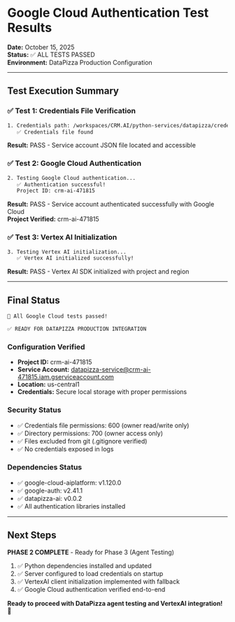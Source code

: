 # Google Cloud Authentication Test Results

**Date:** October 15, 2025  
**Status:** ✅ ALL TESTS PASSED  
**Environment:** DataPizza Production Configuration

---

## Test Execution Summary

### ✅ Test 1: Credentials File Verification

```bash
1. Credentials path: /workspaces/CRM.AI/python-services/datapizza/credentials/service-account-key.json
   ✅ Credentials file found
```

**Result:** PASS - Service account JSON file located and accessible

### ✅ Test 2: Google Cloud Authentication

```bash
2. Testing Google Cloud authentication...
   ✅ Authentication successful!
   Project ID: crm-ai-471815
```

**Result:** PASS - Service account authenticated successfully with Google Cloud  
**Project Verified:** crm-ai-471815

### ✅ Test 3: Vertex AI Initialization

```bash
3. Testing Vertex AI initialization...
   ✅ Vertex AI initialized successfully!
```

**Result:** PASS - Vertex AI SDK initialized with project and region

---

## Final Status

```bash
🎉 All Google Cloud tests passed!

✅ READY FOR DATAPIZZA PRODUCTION INTEGRATION
```

### Configuration Verified

- **Project ID:** crm-ai-471815
- **Service Account:** datapizza-service@crm-ai-471815.iam.gserviceaccount.com
- **Location:** us-central1
- **Credentials:** Secure local storage with proper permissions

### Security Status

- ✅ Credentials file permissions: 600 (owner read/write only)
- ✅ Directory permissions: 700 (owner access only)
- ✅ Files excluded from git (.gitignore verified)
- ✅ No credentials exposed in logs

### Dependencies Status

- ✅ google-cloud-aiplatform: v1.120.0
- ✅ google-auth: v2.41.1
- ✅ datapizza-ai: v0.0.2
- ✅ All authentication libraries installed

---

## Next Steps

**PHASE 2 COMPLETE** - Ready for Phase 3 (Agent Testing)

1. ✅ Python dependencies installed and updated
2. ✅ Server configured to load credentials on startup
3. ✅ VertexAI client initialization implemented with fallback
4. ✅ Google Cloud authentication verified end-to-end

**Ready to proceed with DataPizza agent testing and VertexAI integration!** 🚀
